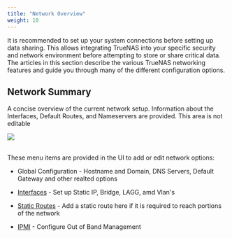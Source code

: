 ```yaml
---
title: "Network Overview"
weight: 10
---
```


It is recommended to set up your system connections before setting up data sharing.
This allows integrating TrueNAS into your specific security and network environment before attempting to store or share critical data.
The articles in this section describe the various TrueNAS networking features and guide you through many of the different configuration options.

## Network Summary
A concise overview of the current network setup. Information about the Interfaces, Default Routes, and Nameservers are provided.
This area is not editable

<img src="documentation/static/images/CORE/12.0/NetworkSummary.png">
<br><br>

These menu items are provided in the UI to add or edit network options:

* Global Configuration - Hostname and Domain, DNS Servers, Default Gateway and other realted options

* [Interfaces](documentation/content/CORE/Network/Interfaces/) - Set up Static IP, Bridge, LAGG, amd Vlan's

* [Static Routes](documentation/content/CORE/Network/StaticRoutes) - Add a static route here if it is required to reach portions of the network 

* [IPMI](documentation/content/CORE/Network/IPMI) - Configure Out of Band Management

